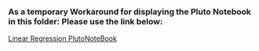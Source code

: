 ### As a temporary Workaround for displaying the Pluto Notebook in this folder: Please use the link below:
[Linear Regression PlutoNoteBook](https://htmlpreview.github.io/?https://github.com/Reuben-AmI/Machine-Learning/blob/main/Julia/Linear%20Regression/LinearRegression.jl%20(1).html)
